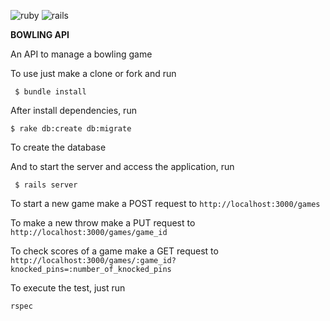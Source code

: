 ![ruby](https://img.shields.io/badge/Ruby-2.3.0-green.svg)
![rails](https://img.shields.io/badge/Rails-5.0.0-green.svg)

**BOWLING API**

An API to manage a bowling game

To use just make a clone or fork and run

<code> $ bundle install </code>

After install dependencies, run

<code>$ rake db:create db:migrate</code>

To create the database

And to start the server and access the application, run

<code> $ rails server</code>

To start a new game make a POST request to <code>http://localhost:3000/games</code>

To make a new throw make a PUT request to <code>http://localhost:3000/games/game_id</code>

To check scores of a game make a GET request to <code>http://localhost:3000/games/:game_id?knocked_pins=:number_of_knocked_pins</code>

To execute the test, just run

<code>rspec</code>

